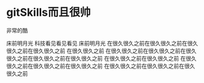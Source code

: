 # gitSkills而且很帅
非常的酷

床前明月光 
科技看见看见看见
床前明月光
在很久很久之前在很久很久之前在很久很久之前在很久很久之前
在很久很久之前
在很久很久之前在很久很久之前在很久很久之前在很久很久之前在很久很久之前
在很久很久之前在很久很久之前
在很久很久之前在很久很久之前在很久很久之前
在很久很久之前在很久很久之前在很久很久之前 

